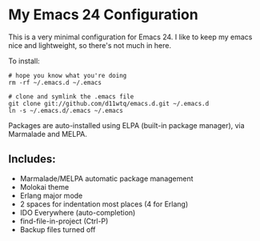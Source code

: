 # My Emacs 24 Configuration

This is a very minimal configuration for Emacs 24. I like to keep my emacs
nice and lightweight, so there's not much in here.

To install:

    # hope you know what you're doing
    rm -rf ~/.emacs.d ~/.emacs

    # clone and symlink the .emacs file
    git clone git://github.com/d11wtq/emacs.d.git ~/.emacs.d
    ln -s ~/.emacs.d/.emacs ~/.emacs

Packages are auto-installed using ELPA (built-in package manager), via
Marmalade and MELPA.

## Includes:

  - Marmalade/MELPA automatic package management
  - Molokai theme
  - Erlang major mode
  - 2 spaces for indentation most places (4 for Erlang)
  - IDO Everywhere (auto-completion)
  - find-file-in-project (Ctrl-P)
  - Backup files turned off
